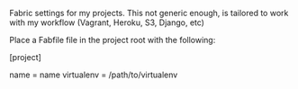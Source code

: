 Fabric settings for my projects. This not generic enough, is tailored to work with
my workflow (Vagrant, Heroku, S3, Django, etc)

Place a Fabfile file in the project root with the following:


[project]

name = name
virtualenv = /path/to/virtualenv
